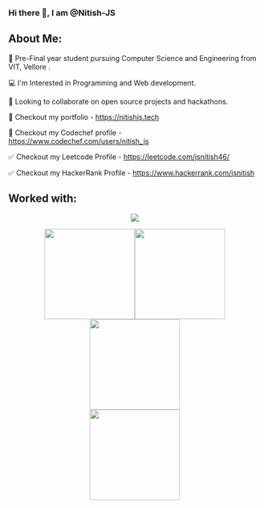### Hi there 👋, I am @Nitish-JS

## About Me:



📝 Pre-Final year student pursuing Computer Science and Engineering from VIT, Vellore .

💻 I'm Interested in Programming and Web development.

🤝 Looking to collaborate on open source projects and hackathons.

👋 Checkout my portfolio - https://nitishjs.tech

👀 Checkout my Codechef profile - https://www.codechef.com/users/nitish_js

✅ Checkout my Leetcode Profile - https://leetcode.com/jsnitish46/

✅ Checkout my HackerRank Profile - https://www.hackerrank.com/jsnitish
  



## Worked with:

<p align="center">
    <img src="https://skillicons.dev/icons?i=aws,bootstrap,c,cpp,css,express,figma,firebase,flask,git,github,heroku,html,java,js,jquery,materialui,mysql,netlify,nodejs,nextjs,php,postgres,py,r,react,redux,ts,vscode,vercel" />
</p>


<div align="center">
<img height="180em" src="https://github-readme-stats.vercel.app/api?username=Nitish-JS&show_icons=true&hide_border=true&&count_private=true&include_all_commits=true&theme=dark" /><img height="180em" src="https://github-readme-stats.vercel.app/api/top-langs/?username=Nitish-JS&layout=compact" />
  </div>

<div align="center">
  <img height="180em" src="http://github-readme-streak-stats.herokuapp.com?user=Nitish-JS&theme=radical&date_format=M%20j%5B%2C%20Y%5D&background=000000&hide_border=true" />  
</div>

<div align="center">
  <img height="180em" src="http://github-profile-summary-cards.vercel.app/api/cards/profile-details?username=Nitish-JS&theme=aura_dark" />  
</div>



<!--
**Nitish-JS/Nitish-JS** is a ✨ _special_ ✨ repository because its `README.md` (this file) appears on your GitHub profile.

Here are some ideas to get you started:

- 🔭 I’m currently working on ...
- 🌱 I’m currently learning ...
- 👯 I’m looking to collaborate on ...
- 🤔 I’m looking for help with ...
- 💬 Ask me about ...
- 📫 How to reach me: ...
- 😄 Pronouns: ...
- ⚡ Fun fact: ...
-->
  
  
